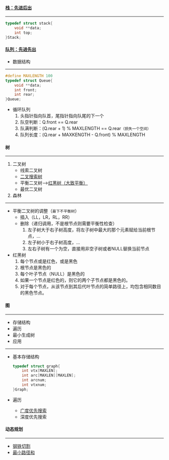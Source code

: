 #### [栈：先进后出](./src/stack.c)

---

```C
typedef struct stack{
    void **data;
    int top;
}Stack;
```



#### [队列：先进先出](./src/queue.c)

* 数据结构

---

```c
#define MAXLENGTH 100
typedef struct Queue{
    void **data;
    int front;
    int rear;
}Queue;
```

* 循环队列
  1. 头指针指向队首，尾指针指向队尾的下一个
  2. 队空判断：Q.front == Q.rear
  3. 队满判断：(Q.rear + 1) % MAXLENGTH == Q.rear`（损失一个空间）`
  4. 队列长度：(Q.rear + MAXKENGTH - Q.front) % MAXLENGTH



#### 树

---

1. 二叉树
   * 线索二叉树
   * [二叉搜索树](./src/binarySearchTree.c)
   * 平衡二叉树-->[红黑树（大致平衡）](./src/red-black-tree.c)
   * 最优二叉树
2. 森林


---

* 平衡二叉树的调整（`最下不平衡树`）
  * 插入（LL，LR，RL，RR）
  * 删除（递归调用，不是根节点则需要平衡性检查）
    1. 左子树大于右子树高度，将左子树中最大的那个元素赋给当前根节点，...
    2. 左子树小于右子树高度，...
    3. 左右子树有一个为空，直接用非空子树或者NULL替换当前节点
* 红黑树
  1. 每个节点或是红色，或是黑色
  2. 根节点是黑色的
  3. 每个叶子节点（NULL）是黑色的
  4. 如果一个节点是红色的，则它的两个子节点都是黑色的。
  5. 对于每个节点，从该节点到其后代叶节点的简单路径上，均包含相同数目的黑色节点。



#### 图

---

* 存储结构
* 遍历
* 最小生成树
* 应用

---

* 基本存储结构

  ```C
  typedef struct graph{
      int vtx[MAXLEN];
      int arc[MAXLEN][MAXLEN];
      int arcnum;
      int vtxnum;
  }Graph;
  ```

* 遍历

  * [广度优先搜索](./src/breadthFirstSearch.c)
  * 深度优先搜索


#### 动态规划

---

* [钢铁切割](./src/steelBarCutting.c)
* [最小路径和](./src/minPathSum.cpp)


